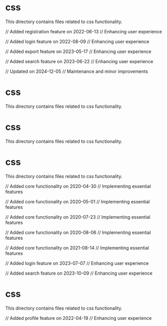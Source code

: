 # css

This directory contains files related to css functionality.

// Added registration feature on 2022-06-13
// Enhancing user experience

// Added login feature on 2022-08-09
// Enhancing user experience

// Added export feature on 2023-05-17
// Enhancing user experience

// Added search feature on 2023-06-22
// Enhancing user experience

// Updated on 2024-12-05
// Maintenance and minor improvements
# css

This directory contains files related to css functionality.
# css

This directory contains files related to css functionality.
# css

This directory contains files related to css functionality.

// Added core functionality on 2020-04-30
// Implementing essential features

// Added core functionality on 2020-05-01
// Implementing essential features

// Added core functionality on 2020-07-23
// Implementing essential features

// Added core functionality on 2020-08-06
// Implementing essential features

// Added core functionality on 2021-08-14
// Implementing essential features

// Added login feature on 2023-07-07
// Enhancing user experience

// Added search feature on 2023-10-09
// Enhancing user experience
# css

This directory contains files related to css functionality.

// Added profile feature on 2022-04-19
// Enhancing user experience
